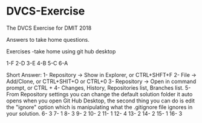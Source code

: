 # DVCS-Exercise
The DVCS Exercise for DMIT 2018

Answers to take home questions.

Exercises
-take home using git hub desktop

1-F 
2-D
3-E
4-B
5-C
6-A

Short Answer:
1- Repository -> Show in Explorer, or CTRL+SHFT+F
2- File -> Add/Clone, or CTRL+SHIT+O or CTRL+0
3- Repository -> Open in command prompt, or CTRL +
4- Changes, History, Repositories list, Branches list.
5- From Repository settings you can change the default solution folder it auto opens when you open Git Hub Desktop, the second thing you can do is edit the "ignore" option which is manipulating what the .gitignore file ignores in your solution.
 6- 3
 7- 1
 8- 3
 9- 2
10- 2
11- 1
12- 4
13- 2
14- 2
15- 1
16- 3
